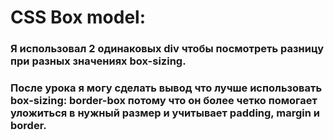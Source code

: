 # CSS Box model: 
### Я использовал 2 одинаковых div чтобы посмотреть разницу при разных значениях box-sizing.
### После урока я могу сделать вывод что лучше использовать box-sizing: border-box потому что он более четко помогает уложиться в нужный размер и учитывает padding, margin и border.